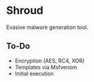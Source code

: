 # Shroud
Evasive malware generation tool.


## To-Do
- Encryption (AES, RC4, XOR)
- Templates via Msfvenom
- Initial execution
